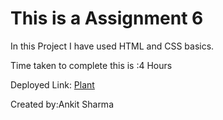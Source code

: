 # This is a Assignment 6

In this Project I have used HTML and CSS basics.

Time taken to complete this is :4 Hours


Deployed Link: [Plant](https://assignment6-ineuron.netlify.app)

Created by:Ankit Sharma
